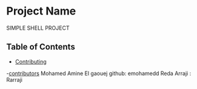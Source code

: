 # Project Name

SIMPLE SHELL PROJECT

## Table of Contents
- [Contributing](#contributing)

-[contributors](#contributors)
Mohamed Amine El gaouej github: emohamedd
Reda Arraji : Rarraji